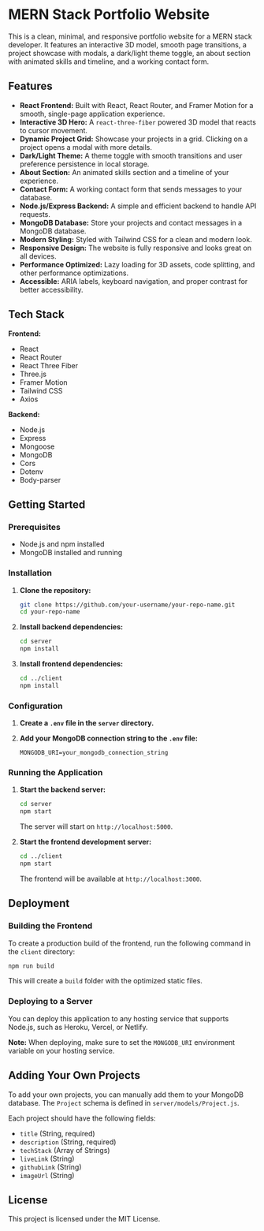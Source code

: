# MERN Stack Portfolio Website

This is a clean, minimal, and responsive portfolio website for a MERN stack developer. It features an interactive 3D model, smooth page transitions, a project showcase with modals, a dark/light theme toggle, an about section with animated skills and timeline, and a working contact form.

## Features

- **React Frontend:** Built with React, React Router, and Framer Motion for a smooth, single-page application experience.
- **Interactive 3D Hero:** A `react-three-fiber` powered 3D model that reacts to cursor movement.
- **Dynamic Project Grid:** Showcase your projects in a grid. Clicking on a project opens a modal with more details.
- **Dark/Light Theme:** A theme toggle with smooth transitions and user preference persistence in local storage.
- **About Section:** An animated skills section and a timeline of your experience.
- **Contact Form:** A working contact form that sends messages to your database.
- **Node.js/Express Backend:** A simple and efficient backend to handle API requests.
- **MongoDB Database:** Store your projects and contact messages in a MongoDB database.
- **Modern Styling:** Styled with Tailwind CSS for a clean and modern look.
- **Responsive Design:** The website is fully responsive and looks great on all devices.
- **Performance Optimized:** Lazy loading for 3D assets, code splitting, and other performance optimizations.
- **Accessible:** ARIA labels, keyboard navigation, and proper contrast for better accessibility.

## Tech Stack

**Frontend:**

- React
- React Router
- React Three Fiber
- Three.js
- Framer Motion
- Tailwind CSS
- Axios

**Backend:**

- Node.js
- Express
- Mongoose
- MongoDB
- Cors
- Dotenv
- Body-parser

## Getting Started

### Prerequisites

- Node.js and npm installed
- MongoDB installed and running

### Installation

1. **Clone the repository:**

   ```bash
   git clone https://github.com/your-username/your-repo-name.git
   cd your-repo-name
   ```

2. **Install backend dependencies:**

   ```bash
   cd server
   npm install
   ```

3. **Install frontend dependencies:**

   ```bash
   cd ../client
   npm install
   ```

### Configuration

1. **Create a `.env` file in the `server` directory.**

2. **Add your MongoDB connection string to the `.env` file:**

   ```
   MONGODB_URI=your_mongodb_connection_string
   ```

### Running the Application

1. **Start the backend server:**

   ```bash
   cd server
   npm start
   ```

   The server will start on `http://localhost:5000`.

2. **Start the frontend development server:**

   ```bash
   cd ../client
   npm start
   ```

   The frontend will be available at `http://localhost:3000`.

## Deployment

### Building the Frontend

To create a production build of the frontend, run the following command in the `client` directory:

```bash
npm run build
```

This will create a `build` folder with the optimized static files.

### Deploying to a Server

You can deploy this application to any hosting service that supports Node.js, such as Heroku, Vercel, or Netlify.

**Note:** When deploying, make sure to set the `MONGODB_URI` environment variable on your hosting service.

## Adding Your Own Projects

To add your own projects, you can manually add them to your MongoDB database. The `Project` schema is defined in `server/models/Project.js`.

Each project should have the following fields:

- `title` (String, required)
- `description` (String, required)
- `techStack` (Array of Strings)
- `liveLink` (String)
- `githubLink` (String)
- `imageUrl` (String)

## License

This project is licensed under the MIT License.
